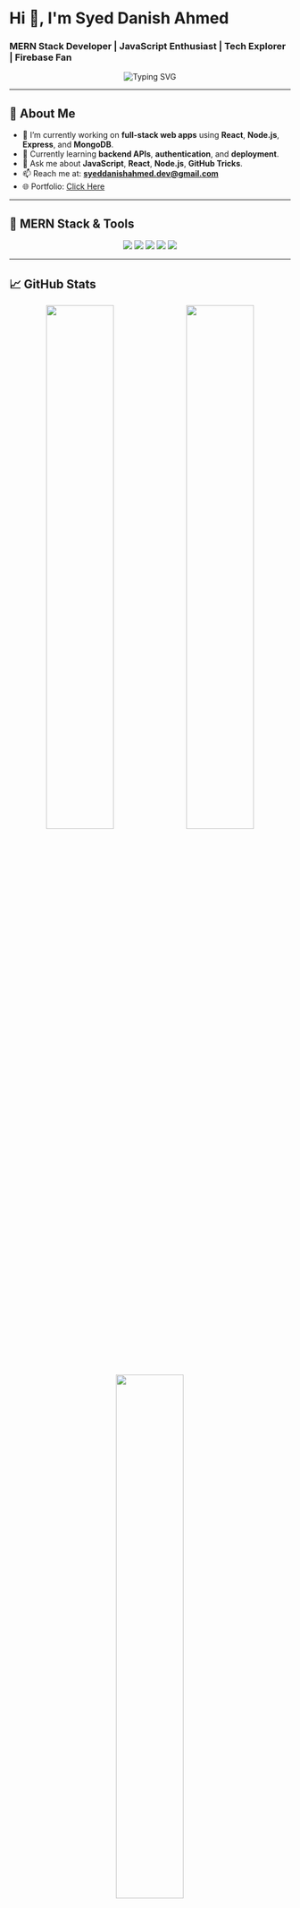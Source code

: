 # Hi 👋, I'm Syed Danish Ahmed

### MERN Stack Developer | JavaScript Enthusiast | Tech Explorer | Firebase Fan

<p align="center">
  <img src="https://readme-typing-svg.herokuapp.com?font=Fira+Code&size=24&duration=3000&pause=1000&color=00C8FF&center=true&vCenter=true&multiline=true&width=600&lines=Building+Responsive+Web+Apps+💻;Learning+MERN+Stack+🔧;Love+Clean+Code+❤️;Always+Striving+for+Excellence+💡" alt="Typing SVG" style="height: auto;"/>
</p>


---

## 🧠 About Me

- 🔭 I’m currently working on **full-stack web apps** using **React**, **Node.js**, **Express**, and **MongoDB**.
- 🌱 Currently learning **backend APIs**, **authentication**, and **deployment**.
- 💬 Ask me about **JavaScript**, **React**, **Node.js**, **GitHub Tricks**.
- 📫 Reach me at: **syeddanishahmed.dev@gmail.com**
- 🌐 Portfolio: [Click Here](https://syeddanishahmed.com)

---

## 🔧 MERN Stack & Tools

<div align="center">
  <img src="https://img.shields.io/badge/MongoDB-47A248?style=for-the-badge&logo=mongodb&logoColor=white" />
  <img src="https://img.shields.io/badge/Express.js-000000?style=for-the-badge&logo=express&logoColor=white" />
  <img src="https://img.shields.io/badge/React-61DAFB?style=for-the-badge&logo=react&logoColor=black" />
  <img src="https://img.shields.io/badge/Node.js-339933?style=for-the-badge&logo=node.js&logoColor=white" />
  <img src="https://img.shields.io/badge/Firebase-FFCA28?style=for-the-badge&logo=firebase&logoColor=black" />
</div>

---

## 📈 GitHub Stats

<div align="center">
  <img src="https://github-readme-stats.vercel.app/api?username=Syeddanishahmed-creator&show_icons=true&theme=tokyonight" width="49%" />
  <img src="https://github-readme-streak-stats.herokuapp.com/?user=Syeddanishahmed-creator&theme=tokyonight" width="49%" />
  <img src="https://github-readme-stats.vercel.app/api/top-langs/?username=Syeddanishahmed-creator&layout=compact&theme=tokyonight" width="49%" />
</div>

---

## 🚀 Projects

| Name | Description | Live Demo | Code |
|------|-------------|-----------|------|
| 🎮 **Tic Tac Toe** | Classic 2-player game built using HTML, CSS, JS | [Play Now](https://syeddanishahmed-creator.github.io/TIC-TAC-TOE/) | [GitHub](https://github.com/Syeddanishahmed-creator/TIC-TAC-TOE) |
| 🏎️ **Lamborghini Animation** | A sleek car-themed animation website | [Play Now](https://syeddanishahmed-creator.github.io/Lamborghini/) | [GitHub](https://github.com/Syeddanishahmed-creator/Lamborghini) |
| 💼 **Portfolio Website** | Personal portfolio website (in progress) | *(Coming Soon)* | *(Coming Soon)* |

---

## 🏅 Badges & Dev Swag

<p align="center">
  <img src="https://img.shields.io/github/followers/Syeddanishahmed-creator?label=Follow&style=social" />
  <img src="https://img.shields.io/github/stars/Syeddanishahmed-creator?style=social" />
  <img src="https://img.shields.io/badge/JavaScript-Lover-yellow?logo=javascript" />
  <img src="https://img.shields.io/badge/Node.js-Rocks-brightgreen?logo=node.js" />
</p>

---

## 📬 Connect With Me

<p align="center">
  <a href="https://linkedin.com/in/syeddanishahmed-dev" target="_blank"><img src="https://img.shields.io/badge/LinkedIn-blue?logo=linkedin&logoColor=white" /></a>
  <a href="mailto:syeddanishahmed.dev@gmail.com" target="_blank"><img src="https://img.shields.io/badge/Gmail-Red?logo=gmail&logoColor=white" /></a>
  <a href="https://github.com/Syeddanishahmed-creator" target="_blank"><img src="https://img.shields.io/badge/GitHub-100000?logo=github&logoColor=white" /></a>
  <a href="https://www.facebook.com/syeddeeahmed/" target="_blank"><img src="https://img.shields.io/badge/Facebook-1877F2?logo=facebook&logoColor=white" /></a>
</p>

---

<p align="center">💻 Keep coding. Keep growing. Keep shining! 🌟</p>
